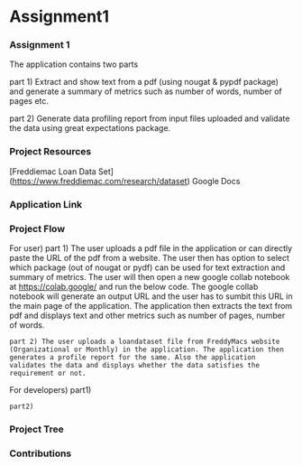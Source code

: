 # Assignment1
 
### Assignment 1

The application contains two parts 

part 1) Extract and show text from a pdf (using nougat & pypdf package) and generate a summary of metrics such as number of words, number of pages etc.

part 2) Generate data profiling report from input files uploaded and validate the data using great expectations package.  

### Project Resources

[Freddiemac Loan Data Set] (https://www.freddiemac.com/research/dataset)
Google Docs


### Application Link


### Project Flow

For user)
    part 1) The user uploads a pdf file in the application or can directly paste the URL of the pdf from a website. The user then has option to select which package (out of nougat or pydf) can be used for text extraction and summary of metrics. The user will then open a new google collab notebook at https://colab.google/ and run the below code. The google collab notebook will generate an output URL and the user has to sumbit this URL in the main page of the application. The application then extracts the text from pdf and displays text and other metrics such as number of pages, number of words.
    
    part 2) The user uploads a loandataset file from FreddyMacs website (Organizational or Monthly) in the application. The application then generates a profile report for the same. Also the application validates the data and displays whether the data satisfies the requirement or not.

For developers)
    part1)

    part2) 

### Project Tree


### Contributions

